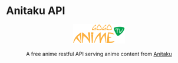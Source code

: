 # Anitaku API

<center>
  <img src="images/gogoanime.png" />
  <br>
  <br>
  <span>A free anime restful API serving anime content from <a href="https://anitaku.pe/">Anitaku</a></span>
</center>
